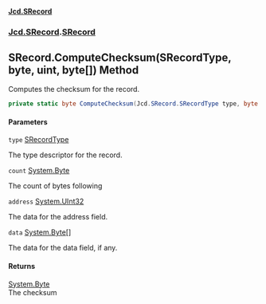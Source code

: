 #### [Jcd.SRecord](index.md 'index')
### [Jcd.SRecord](Jcd.SRecord.md 'Jcd.SRecord').[SRecord](Jcd.SRecord.SRecord.md 'Jcd.SRecord.SRecord')

## SRecord.ComputeChecksum(SRecordType, byte, uint, byte[]) Method

Computes the checksum for the record.

```csharp
private static byte ComputeChecksum(Jcd.SRecord.SRecordType type, byte count, uint address, byte[] data=null);
```
#### Parameters

<a name='Jcd.SRecord.SRecord.ComputeChecksum(Jcd.SRecord.SRecordType,byte,uint,byte[]).type'></a>

`type` [SRecordType](Jcd.SRecord.SRecordType.md 'Jcd.SRecord.SRecordType')

The type descriptor for the record.

<a name='Jcd.SRecord.SRecord.ComputeChecksum(Jcd.SRecord.SRecordType,byte,uint,byte[]).count'></a>

`count` [System.Byte](https://docs.microsoft.com/en-us/dotnet/api/System.Byte 'System.Byte')

The count of bytes following

<a name='Jcd.SRecord.SRecord.ComputeChecksum(Jcd.SRecord.SRecordType,byte,uint,byte[]).address'></a>

`address` [System.UInt32](https://docs.microsoft.com/en-us/dotnet/api/System.UInt32 'System.UInt32')

The data for the address field.

<a name='Jcd.SRecord.SRecord.ComputeChecksum(Jcd.SRecord.SRecordType,byte,uint,byte[]).data'></a>

`data` [System.Byte](https://docs.microsoft.com/en-us/dotnet/api/System.Byte 'System.Byte')[[]](https://docs.microsoft.com/en-us/dotnet/api/System.Array 'System.Array')

The data for the data field, if any.

#### Returns
[System.Byte](https://docs.microsoft.com/en-us/dotnet/api/System.Byte 'System.Byte')  
The checksum